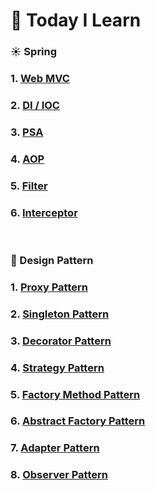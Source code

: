 # :blue_book: Today I Learn

### :sunny: Spring

### 1. [Web MVC](https://github.com/woo-cher/spring-til/blob/master/til/spring/01_web_mvc.md)
### 2. [DI / IOC](https://github.com/woo-cher/spring-til/blob/master/til/spring/02_di_ioc.md)
### 3. [PSA](https://github.com/woo-cher/spring-til/blob/master/til/spring/03_psa.md)
### 4. [AOP](https://github.com/woo-cher/spring-til/blob/master/til/spring/04_aop.md)
### 5. [Filter](https://github.com/woo-cher/spring-til/blob/master/til/spring/05_filter.md)
### 6. [Interceptor](https://github.com/woo-cher/spring-til/blob/master/til/spring/06_interceptor.md)

<br>

### :hammer: Design Pattern

### 1. [Proxy Pattern](https://github.com/woo-cher/spring-til/blob/master/til/design_pattern/01_proxy.md)
### 2. [Singleton Pattern](https://github.com/woo-cher/spring-til/blob/master/til/design_pattern/02_singleton.md)
### 3. [Decorator Pattern](https://github.com/woo-cher/spring-til/blob/master/til/design_pattern/03_decorator.md)
### 4. [Strategy Pattern](https://github.com/woo-cher/spring-til/blob/master/til/design_pattern/04_strategy.md)
### 5. [Factory Method Pattern](https://github.com/woo-cher/spring-til/blob/master/til/design_pattern/05_factory.md)
### 6. [Abstract Factory Pattern](https://github.com/woo-cher/spring-til/blob/master/til/design_pattern/06_abstract_factory.md)
### 7. [Adapter Pattern](https://github.com/woo-cher/spring-til/blob/master/til/design_pattern/07_adatper.md)
### 8. [Observer Pattern](https://github.com/woo-cher/spring-til/blob/master/til/design_pattern/08_observer.md)

